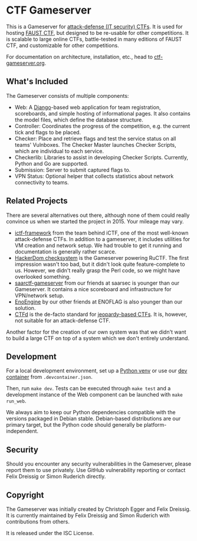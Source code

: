 CTF Gameserver
==============

This is a Gameserver for [attack-defense (IT security) CTFs](https://ctftime.org/ctf-wtf/). It is used for
hosting [FAUST CTF](https://www.faustctf.net), but designed to be re-usable for other competitions. It is
scalable to large online CTFs, battle-tested in many editions of FAUST CTF, and customizable for other
competitions.

For documentation on architecture, installation, etc., head to [ctf-gameserver.org](https://ctf-gameserver.org/).

What's Included
---------------
The Gameserver consists of multiple components:

* Web: A [Django](https://www.djangoproject.com/)-based web application for team registration, scoreboards,
  and simple hosting of informational pages. It also contains the model files, which define the database
  structure.
* Controller: Coordinates the progress of the competition, e.g. the current tick and flags to be placed.
* Checker: Place and retrieve flags and test the service status on all teams' Vulnboxes. The Checker Master
  launches Checker Scripts, which are individual to each service.
* Checkerlib: Libraries to assist in developing Checker Scripts. Currently, Python and Go are supported.
* Submission: Server to submit captured flags to.
* VPN Status: Optional helper that collects statistics about network connectivity to teams.

Related Projects
----------------
There are several alternatives out there, although none of them could really convince us when we started the
project in 2015. Your mileage may vary.

* [ictf-framework](https://github.com/shellphish/ictf-framework) from the team behind iCTF, one of the most
  well-known attack-defense CTFs. In addition to a gameserver, it includes utilities for VM creation and
  network setup. We had trouble to get it running and documentation is generally rather scarce.
* [HackerDom checksystem](https://github.com/HackerDom/checksystem) is the Gameserver powering RuCTF. The
  first impression wasn't too bad, but it didn't look quite feature-complete to us. However, we didn't really
  grasp the Perl code, so we might have overlooked something.
* [saarctf-gameserver](https://github.com/MarkusBauer/saarctf-gameserver) from our friends at saarsec is
  younger than our Gameserver. It contains a nice scoreboard and infrastructure for VPN/network setup.
* [EnoEngine](https://github.com/enowars/EnoEngine) by our other friends at ENOFLAG is also younger than
  our solution.
* [CTFd](https://ctfd.io/) is the de-facto standard for [jeopardy-based CTFs](https://ctftime.org/ctf-wtf/).
  It is, however, not suitable for an attack-defense CTF.

Another factor for the creation of our own system was that we didn't want to build a large CTF on top of a
system which we don't entirely understand.

Development
-----------
For a local development environment, set up a [Python venv](https://docs.python.org/3/library/venv.html) or
use our [dev container](https://code.visualstudio.com/docs/devcontainers/containers) from
`.devcontainer.json`.

Then, run `make dev`. Tests can be executed through `make test` and a development instance of the Web
component can be launched with `make run_web`.

We always aim to keep our Python dependencies compatible with the versions packaged in Debian stable.
Debian-based distributions are our primary target, but the Python code should generally be
platform-independent.

Security
--------
Should you encounter any security vulnerabilities in the Gameserver, please report them to use privately.
Use GitHub vulnerability reporting or contact Felix Dreissig or Simon Ruderich directly.

Copyright
---------
The Gameserver was initially created by Christoph Egger and Felix Dreissig. It is currently maintained by
Felix Dreissig and Simon Ruderich with contributions from others.

It is released under the ISC License.
